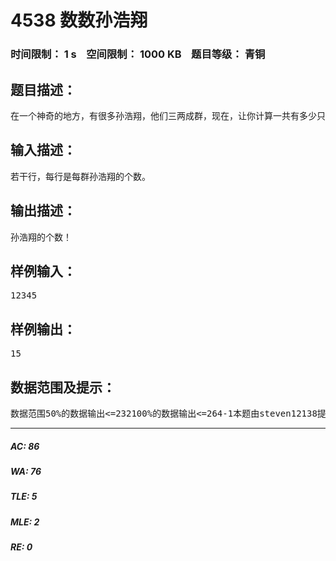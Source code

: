 # 4538 数数孙浩翔   
### 时间限制： 1 s&nbsp;&nbsp;&nbsp;&nbsp;空间限制： 1000 KB&nbsp;&nbsp;&nbsp;&nbsp;题目等级： 青铜  
## 题目描述：  

<pre>
在一个神奇的地方，有很多孙浩翔，他们三两成群，现在，让你计算一共有多少只孙浩翔！像这样：  还有这样：(让人做不下去是吧!)
</pre>
  
  
## 输入描述：  

<pre>
若干行，每行是每群孙浩翔的个数。
</pre>
  
  
## 输出描述：  

<pre>
孙浩翔的个数！
</pre>
  
  
## 样例输入：  

<pre>
12345
</pre>
  
  
## 样例输出：  

<pre>
15
</pre>
  
  
## 数据范围及提示：  

<pre>
数据范围50%的数据输出<=232100%的数据输出<=264-1本题由steven12138提供
</pre>
  
  
***  

##### AC: 86  
##### WA: 76  
##### TLE: 5  
##### MLE: 2  
##### RE: 0  
